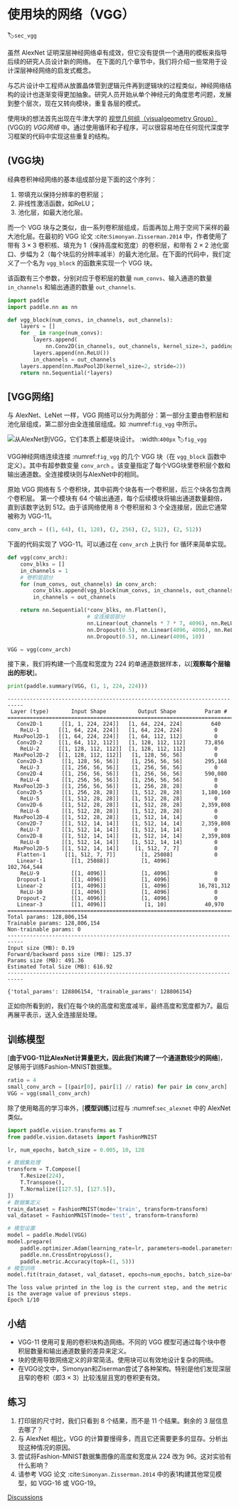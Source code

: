 # 使用块的网络（VGG）
:label:`sec_vgg`

虽然 AlexNet 证明深层神经网络卓有成效，但它没有提供一个通用的模板来指导后续的研究人员设计新的网络。
在下面的几个章节中，我们将介绍一些常用于设计深层神经网络的启发式概念。

与芯片设计中工程师从放置晶体管到逻辑元件再到逻辑块的过程类似，神经网络结构的设计也逐渐变得更加抽象。研究人员开始从单个神经元的角度思考问题，发展到整个层次，现在又转向模块，重复各层的模式。

使用块的想法首先出现在牛津大学的 [视觉几何组（visualgeometry Group）](http://www.robots.ox.ac.uk/~vgg/) (VGG)的 *VGG网络* 中。通过使用循环和子程序，可以很容易地在任何现代深度学习框架的代码中实现这些重复的结构。

## (**VGG块**)

经典卷积神经网络的基本组成部分是下面的这个序列：
1. 带填充以保持分辨率的卷积层；
1. 非线性激活函数，如ReLU；
1. 池化层，如最大池化层。

而一个 VGG 块与之类似，由一系列卷积层组成，后面再加上用于空间下采样的最大池化层。在最初的 VGG 论文 :cite:`Simonyan.Zisserman.2014` 中，作者使用了带有 $3\times3$ 卷积核、填充为 1（保持高度和宽度）的卷积层，和带有 $2 \times 2$ 池化窗口、步幅为 2（每个块后的分辨率减半）的最大池化层。在下面的代码中，我们定义了一个名为 `vgg_block` 的函数来实现一个 VGG 块。


该函数有三个参数，分别对应于卷积层的数量 `num_convs`、输入通道的数量 `in_channels`
和输出通道的数量  `out_channels`.



```python
import paddle
import paddle.nn as nn

def vgg_block(num_convs, in_channels, out_channels):
    layers = []
    for _ in range(num_convs):
        layers.append(
            nn.Conv2D(in_channels, out_channels, kernel_size=3, padding=1))
        layers.append(nn.ReLU())
        in_channels = out_channels
    layers.append(nn.MaxPool2D(kernel_size=2, stride=2))
    return nn.Sequential(*layers)
```

## [**VGG网络**]

与 AlexNet、LeNet 一样，VGG 网络可以分为两部分：第一部分主要由卷积层和池化层组成，第二部分由全连接层组成。如 :numref:`fig_vgg` 中所示。

![从AlexNet到VGG，它们本质上都是块设计。](../img/vgg.svg)
:width:`400px`
:label:`fig_vgg`


VGG神经网络连续连接 :numref:`fig_vgg` 的几个 VGG 块（在 `vgg_block` 函数中定义）。其中有超参数变量 `conv_arch` 。该变量指定了每个VGG块里卷积层个数和输出通道数。全连接模块则与AlexNet中的相同。

原始 VGG 网络有 5 个卷积块，其中前两个块各有一个卷积层，后三个块各包含两个卷积层。
第一个模块有 64 个输出通道，每个后续模块将输出通道数量翻倍，直到该数字达到 512。由于该网络使用 8 个卷积层和 3 个全连接层，因此它通常被称为 VGG-11。



```python
conv_arch = ((1, 64), (1, 128), (2, 256), (2, 512), (2, 512))
```

下面的代码实现了 VGG-11。可以通过在 `conv_arch` 上执行 for 循环来简单实现。



```python
def vgg(conv_arch):
    conv_blks = []
    in_channels = 1
    # 卷积层部分
    for (num_convs, out_channels) in conv_arch:
        conv_blks.append(vgg_block(num_convs, in_channels, out_channels))
        in_channels = out_channels

    return nn.Sequential(*conv_blks, nn.Flatten(),
                         # 全连接层部分
                         nn.Linear(out_channels * 7 * 7, 4096), nn.ReLU(),
                         nn.Dropout(0.5), nn.Linear(4096, 4096), nn.ReLU(),
                         nn.Dropout(0.5), nn.Linear(4096, 10))

VGG = vgg(conv_arch)
```

接下来，我们将构建一个高度和宽度为 224 的单通道数据样本，以[**观察每个层输出的形状**]。



```python
print(paddle.summary(VGG, (1, 1, 224, 224)))
```

    ---------------------------------------------------------------------------
     Layer (type)       Input Shape          Output Shape         Param #    
    ===========================================================================
       Conv2D-1      [[1, 1, 224, 224]]   [1, 64, 224, 224]         640      
        ReLU-1      [[1, 64, 224, 224]]   [1, 64, 224, 224]          0       
      MaxPool2D-1   [[1, 64, 224, 224]]   [1, 64, 112, 112]          0       
       Conv2D-2     [[1, 64, 112, 112]]   [1, 128, 112, 112]      73,856     
        ReLU-2      [[1, 128, 112, 112]]  [1, 128, 112, 112]         0       
      MaxPool2D-2   [[1, 128, 112, 112]]   [1, 128, 56, 56]          0       
       Conv2D-3      [[1, 128, 56, 56]]    [1, 256, 56, 56]       295,168    
        ReLU-3       [[1, 256, 56, 56]]    [1, 256, 56, 56]          0       
       Conv2D-4      [[1, 256, 56, 56]]    [1, 256, 56, 56]       590,080    
        ReLU-4       [[1, 256, 56, 56]]    [1, 256, 56, 56]          0       
      MaxPool2D-3    [[1, 256, 56, 56]]    [1, 256, 28, 28]          0       
       Conv2D-5      [[1, 256, 28, 28]]    [1, 512, 28, 28]      1,180,160   
        ReLU-5       [[1, 512, 28, 28]]    [1, 512, 28, 28]          0       
       Conv2D-6      [[1, 512, 28, 28]]    [1, 512, 28, 28]      2,359,808   
        ReLU-6       [[1, 512, 28, 28]]    [1, 512, 28, 28]          0       
      MaxPool2D-4    [[1, 512, 28, 28]]    [1, 512, 14, 14]          0       
       Conv2D-7      [[1, 512, 14, 14]]    [1, 512, 14, 14]      2,359,808   
        ReLU-7       [[1, 512, 14, 14]]    [1, 512, 14, 14]          0       
       Conv2D-8      [[1, 512, 14, 14]]    [1, 512, 14, 14]      2,359,808   
        ReLU-8       [[1, 512, 14, 14]]    [1, 512, 14, 14]          0       
      MaxPool2D-5    [[1, 512, 14, 14]]     [1, 512, 7, 7]           0       
       Flatten-1      [[1, 512, 7, 7]]        [1, 25088]             0       
       Linear-1         [[1, 25088]]          [1, 4096]         102,764,544  
        ReLU-9          [[1, 4096]]           [1, 4096]              0       
       Dropout-1        [[1, 4096]]           [1, 4096]              0       
       Linear-2         [[1, 4096]]           [1, 4096]         16,781,312   
        ReLU-10         [[1, 4096]]           [1, 4096]              0       
       Dropout-2        [[1, 4096]]           [1, 4096]              0       
       Linear-3         [[1, 4096]]            [1, 10]            40,970     
    ===========================================================================
    Total params: 128,806,154
    Trainable params: 128,806,154
    Non-trainable params: 0
    ---------------------------------------------------------------------------
    Input size (MB): 0.19
    Forward/backward pass size (MB): 125.37
    Params size (MB): 491.36
    Estimated Total Size (MB): 616.92
    ---------------------------------------------------------------------------
    
    {'total_params': 128806154, 'trainable_params': 128806154}


正如你所看到的，我们在每个块的高度和宽度减半，最终高度和宽度都为7。最后再展平表示，送入全连接层处理。

## 训练模型

[**由于VGG-11比AlexNet计算量更大，因此我们构建了一个通道数较少的网络**]，足够用于训练Fashion-MNIST数据集。



```python
ratio = 4
small_conv_arch = [(pair[0], pair[1] // ratio) for pair in conv_arch]
VGG = vgg(small_conv_arch)
```

除了使用略高的学习率外，[**模型训练**]过程与 :numref:`sec_alexnet` 中的 AlexNet 类似。



```python
import paddle.vision.transforms as T
from paddle.vision.datasets import FashionMNIST

lr, num_epochs, batch_size = 0.005, 10, 128

# 数据集处理
transform = T.Compose([
    T.Resize(224),
    T.Transpose(),
    T.Normalize([127.5], [127.5]),
])
# 数据集定义
train_dataset = FashionMNIST(mode='train', transform=transform)
val_dataset = FashionMNIST(mode='test', transform=transform)

# 模型设置
model = paddle.Model(VGG)
model.prepare(
    paddle.optimizer.Adam(learning_rate=lr, parameters=model.parameters()),
    paddle.nn.CrossEntropyLoss(),
    paddle.metric.Accuracy(topk=(1, 5)))
# 模型训练
model.fit(train_dataset, val_dataset, epochs=num_epochs, batch_size=batch_size, log_freq=200)

```

    The loss value printed in the log is the current step, and the metric is the average value of previous steps.
    Epoch 1/10


## 小结

* VGG-11 使用可复用的卷积块构造网络。不同的 VGG 模型可通过每个块中卷积层数量和输出通道数量的差异来定义。
* 块的使用导致网络定义的非常简洁。使用块可以有效地设计复杂的网络。
* 在VGG论文中，Simonyan和Ziserman尝试了各种架构。特别是他们发现深层且窄的卷积（即$3 \times 3$）比较浅层且宽的卷积更有效。

## 练习

1. 打印层的尺寸时，我们只看到 8 个结果，而不是 11 个结果。剩余的 3 层信息去哪了？
1. 与 AlexNet 相比，VGG 的计算要慢得多，而且它还需要更多的显存。分析出现这种情况的原因。
1. 尝试将Fashion-MNIST数据集图像的高度和宽度从 224 改为 96。这对实验有什么影响？
1. 请参考 VGG 论文 :cite:`Simonyan.Zisserman.2014` 中的表1构建其他常见模型，如 VGG-16 或 VGG-19。


[Discussions](https://discuss.d2l.ai/t/1866)

